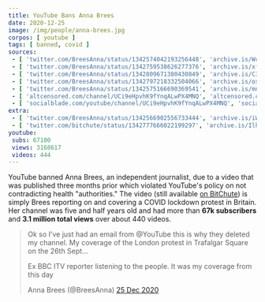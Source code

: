 ```yaml
---
title: YouTube Bans Anna Brees
date: 2020-12-25
image: /img/people/anna-brees.jpg
corpos: [ youtube ]
tags: [ banned, covid ]
sources:
 - [ 'twitter.com/BreesAnna/status/1342574042193256448', 'archive.is/WcB2X' ]
 - [ 'twitter.com/BreesAnna/status/1342759538626277376', 'archive.is/xfYHX' ]
 - [ 'twitter.com/BreesAnna/status/1342809671380430849', 'archive.is/C36h4' ]
 - [ 'twitter.com/BreesAnna/status/1342797218332504066', 'archive.is/osP8m' ]
 - [ 'twitter.com/BreesAnna/status/1342575166690369541', 'archive.is/mnv6Y' ]
 - [ 'altcensored.com/channel/UCi9eHpvhK9fYnqALwPX4MNQ', 'altcensored.com/channel/UCi9eHpvhK9fYnqALwPX4MNQ' ]
 - [ 'socialblade.com/youtube/channel/UCi9eHpvhK9fYnqALwPX4MNQ', 'socialblade.com/youtube/channel/UCi9eHpvhK9fYnqALwPX4MNQ' ]
extra:
 - [ 'twitter.com/BreesAnna/status/1342566902556733444', 'archive.is/iWN0x' ]
 - [ 'twitter.com/bitchute/status/1342777666022199297', 'archive.is/IlhPA' ]
youtube:
 subs: 67100
 views: 3168617
 videos: 444
---
```


YouTube banned Anna Brees, an independent journalist, due to a
video that was published three months prior which violated YouTube's policy on
not contradicting health "authorities." The video (still available [on
BitChute](https://www.bitchute.com/video/lRJt4Cw4lC8/)) is simply Brees
reporting on and covering a COVID lockdown protest in Britain. Her channel was
five and half years old and had more than **67k subscribers** and **3.1 million
total views** over about 440 videos.

> Ok so I’ve  just had an email from @YouTube this is why they deleted my
> channel. My coverage of the London protest in Trafalgar Square on the 26th
> Sept... 
>
> Ex BBC ITV reporter listening to the people. It was my coverage from this day
>
> Anna Brees (@BreesAnna) [25 Dec 2020](https://archive.is/WcB2X)
